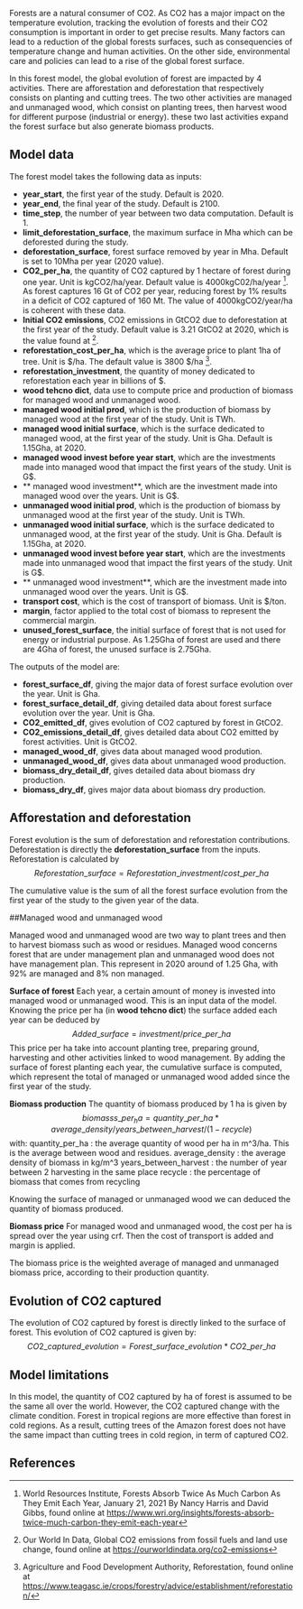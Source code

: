 Forests are a natural consumer of CO2. As CO2 has a major impact on the temperature evolution, tracking the evolution of forests and their CO2 consumption is important in order to get precise results.
Many factors can lead to a reduction of the global forests surfaces, such as consequencies of temperature change and human activities. On the other side, environmental care and policies can lead to a rise of the global forest surface.

In this forest model, the global evolution of forest are impacted by 4 activities. There are afforestation and deforestation that respectively consists on planting and cutting trees. The two other activities are managed and unmanaged wood, which consist on planting trees, then harvest wood for different purpose (industrial or energy). these two last activities expand the forest surface but also generate biomass products.

## Model data

The forest model takes the following data as inputs:

- **year_start**, the first year of the study. Default is 2020.
- **year_end**, the final year of the study. Default is 2100.
- **time_step**, the number of year between two data computation. Default is 1.
- **limit_deforestation_surface**, the maximum surface in Mha which can be deforested during the study.
- **deforestation_surface**, forest surface removed by year in Mha. Default is set to 10Mha per year (2020 value).
- **CO2_per_ha**, the quantity of CO2 captured by 1 hectare of forest during one year. Unit is kgCO2/ha/year. Default value is 4000kgC02/ha/year [^1].
As forest captures 16 Gt of CO2 per year, reducing forest by 1% results in a deficit of CO2 captured of 160 Mt. The value of 4000kgCO2/year/ha is coherent with these data.
- **Initial CO2 emissions**, CO2 emissions in GtCO2 due to deforestation at the first year of the study. Default value is 3.21 GtCO2 at 2020, which is the value found at [^2].
- **reforestation_cost_per_ha**, which is the average price to plant 1ha of tree. Unit is $/ha. The default value is 3800 $/ha [^3].
- **reforestation_investment**, the quantity of money dedicated to reforestation each year in billions of $.
- **wood tehcno dict**, data use to compute price and production of biomass for managed wood and unmanaged wood.
- **managed wood initial prod**, which is the production of biomass by managed wood at the first year of the study. Unit is TWh.
- **managed wood initial surface**, which is the surface dedicated to managed wood, at the first year of the study. Unit is Gha. Default is 1.15Gha, at 2020.
- **managed wood invest before year start**, which are the investments made into managed wood that impact the first years of the study. Unit is G$.
- ** managed wood investment**, which are the investment made into managed wood over the years. Unit is G$.
- **unmanaged wood initial prod**, which is the production of biomass by unmanaged wood at the first year of the study. Unit is TWh.
- **unmanaged wood initial surface**, which is the surface dedicated to unmanaged wood, at the first year of the study. Unit is Gha. Default is 1.15Gha, at 2020.
- **unmanaged wood invest before year start**, which are the investments made into unmanaged wood that impact the first years of the study. Unit is G$.
- ** unmanaged wood investment**, which are the investment made into unmanaged wood over the years. Unit is G$.
- **transport cost**, which is the cost of transport of biomass. Unit is $/ton.
- **margin**, factor applied to the total cost of biomass to represent the commercial margin.
- **unused_forest_surface**, the initial surface of forest that is not used for energy or industrial purpose. As 1.25Gha of forest are used and there are 4Gha of forest, the unused surface is 2.75Gha.
 
The outputs of the model are:

- **forest_surface_df**, giving the major data of forest surface evolution over the year. Unit is Gha.
- **forest_surface_detail_df**, giving detailed data about forest surface evolution over the year. Unit is Gha.
- **CO2_emitted_df**, gives evolution of CO2 captured by forest in GtCO2.
- **CO2_emissions_detail_df**, gives detailed data about CO2 emitted by forest activities. Unit is GtCO2.
- **managed_wood_df**, gives data about managed wood prodution.
- **unmanaged_wood_df**, gives data about unmanaged wood production.
- **biomass_dry_detail_df**, gives detailed data about biomass dry production.
- **biomass_dry_df**, gives major data about biomass dry production.

## Afforestation and deforestation

Forest evolution is the sum of deforestation and reforestation contributions.
Deforestation is directly the **deforestation_surface** from the inputs.
Reforestation is calculated by
$$Reforestation\_surface = Reforestation\_investment / cost\_per\_ha$$

The cumulative value is the sum of all the forest surface evolution from the first year of the study to the given year of the data.

##Managed wood and unmanaged wood

Managed wood and unmanaged wood are two way to plant trees and then to harvest biomass such as wood or residues. Managed wood concerns forest that are under management plan and unmanaged wood does not have management plan. This represent in 2020 around of 1.25 Gha, with 92% are managed and 8% non managed.

**Surface of forest**
Each year, a certain amount of money is invested into managed wood or unmanaged wood. This is an input data of the model. Knowing the price per ha (in **wood tehcno dict**) the surface added each year can be deduced by
$$Added\_surface = investment / price\_per\_ha$$
This price per ha take into account planting tree, preparing ground, harvesting and other activities linked to wood management.
By adding the surface of forest planting each year, the cumulative surface is computed, which represent the total of managed or unmanaged wood added since the first year of the study.

**Biomass production**
The quantity of biomass produced by 1 ha is given by
$$biomasss\_per_ha = quantity\_per\_ha * average\_density / years\_between\_harvest / (1-recycle)$$
with:
quantity\_per\_ha : the average quantity of wood per ha in m^3/ha. This is the average between wood and residues.
average\_density : the average density of biomass in kg/m^3
years\_between\_harvest : the number of year between 2 harvesting in the same place
recycle : the percentage of biomass that comes from recycling

Knowing the surface of managed or unmanaged wood we can deduced the quantity of biomass produced.

**Biomass price**
For managed wood and unmanaged wood, the cost per ha is spread over the year using crf. Then the cost of transport is added and margin is applied.

The biomass price is the weighted average of managed  and unmanaged biomass price, according to their production quantity.


## Evolution of CO2 captured
The evolution of CO2 captured by forest is directly linked to the surface of forest. This evolution of CO2 captured is given by:
$$CO2\_captured\_evolution = Forest\_surface\_evolution * CO2\_per\_ha$$

## Model limitations
In this model, the quantity of CO2 captured by ha of forest is assumed to be the same all over the world.  However, the CO2 captured change with the climate condition. Forest in tropical regions are more effective than forest in cold regions. As a result, cutting trees of the Amazon forest does not have the same impact than cutting trees in cold region, in term of captured CO2.

## References

[^1]: World Resources Institute, Forests Absorb Twice As Much Carbon As They Emit Each Year, January 21, 2021 By Nancy Harris and David Gibbs, found online at https://www.wri.org/insights/forests-absorb-twice-much-carbon-they-emit-each-year
[^2]: Our World In Data, Global CO2 emissions from fossil fuels and land use change, found online at https://ourworldindata.org/co2-emissions
[^3]: Agriculture and Food Development Authority, Reforestation, found online at https://www.teagasc.ie/crops/forestry/advice/establishment/reforestation/
